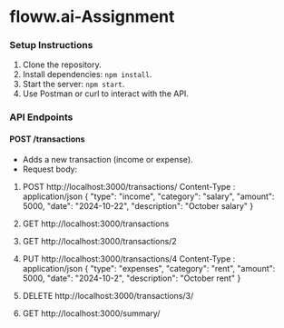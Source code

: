 # floww.ai-Assignment

### Setup Instructions
1. Clone the repository.
2. Install dependencies: `npm install`.
3. Start the server: `npm start`.
4. Use Postman or curl to interact with the API.


### API Endpoints

#### POST /transactions
- Adds a new transaction (income or expense).
- Request body:
  
1) POST http://localhost:3000/transactions/
   Content-Type : application/json 
  {
    "type": "income",
    "category": "salary",
    "amount": 5000,
    "date": "2024-10-22",
    "description": "October salary"
  } 

 2) GET http://localhost:3000/transactions

 3) GET http://localhost:3000/transactions/2

 4) PUT http://localhost:3000/transactions/4
    Content-Type : application/json
    {
    "type": "expenses",
    "category": "rent",
    "amount": 5000,
    "date": "2024-10-2",
    "description": "October rent"
  } 

  5) DELETE http://localhost:3000/transactions/3/

  6) GET http://localhost:3000/summary/
